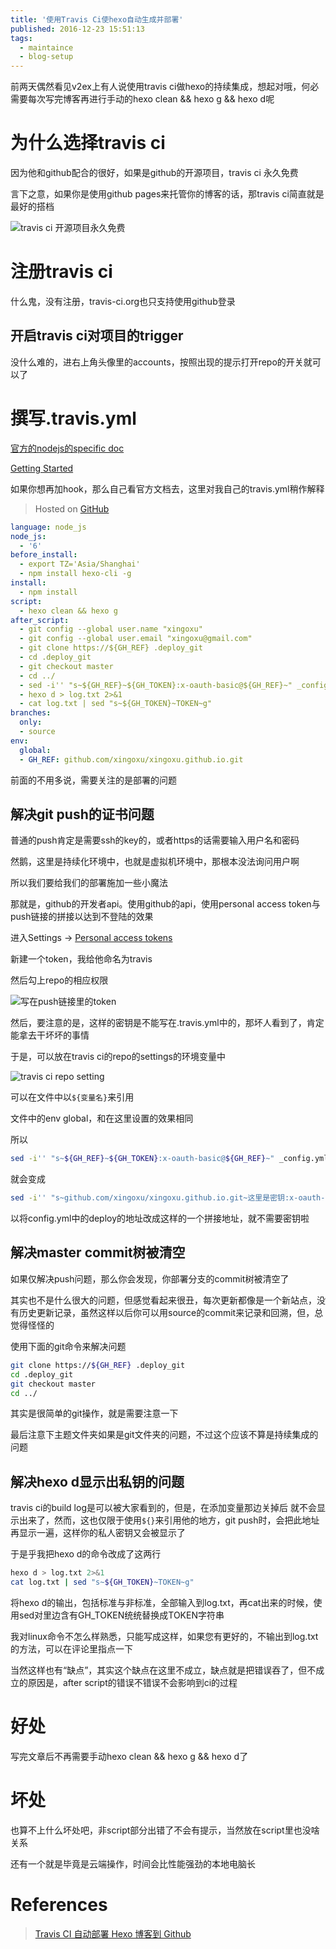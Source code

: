 ```yaml
---
title: '使用Travis Ci使hexo自动生成并部署'
published: 2016-12-23 15:51:13
tags:
  - maintaince
  - blog-setup
---
```



前两天偶然看见v2ex上有人说使用travis ci做hexo的持续集成，想起对哦，何必需要每次写完博客再进行手动的hexo clean && hexo g && hexo d呢

<!-- more -->

# 为什么选择travis ci

因为他和github配合的很好，如果是github的开源项目，travis ci 永久免费

言下之意，如果你是使用github pages来托管你的博客的话，那travis ci简直就是最好的搭档

![travis ci 开源项目永久免费](https://ooo.0o0.ooo/2016/12/23/585cdeb7b5d87.png)

# 注册travis ci

什么鬼，没有注册，travis-ci.org也只支持使用github登录

## 开启travis ci对项目的trigger

没什么难的，进右上角头像里的accounts，按照出现的提示打开repo的开关就可以了

# 撰写.travis.yml

[官方的nodejs的specific doc](https://docs.travis-ci.com/user/languages/javascript-with-nodejs/)

[Getting Started](https://docs.travis-ci.com/user/customizing-the-build/)

如果你想再加hook，那么自己看官方文档去，这里对我自己的travis.yml稍作解释


> Hosted on [GitHub](https://github.com/xingoxu/xingoxu.github.io/blob/source/.travis.yml)
```yml
language: node_js
node_js:
  - '6'
before_install:
  - export TZ='Asia/Shanghai'
  - npm install hexo-cli -g
install:
  - npm install
script:
  - hexo clean && hexo g
after_script:
  - git config --global user.name "xingoxu"
  - git config --global user.email "xingoxu@gmail.com"
  - git clone https://${GH_REF} .deploy_git
  - cd .deploy_git
  - git checkout master
  - cd ../
  - sed -i'' "s~${GH_REF}~${GH_TOKEN}:x-oauth-basic@${GH_REF}~" _config.yml
  - hexo d > log.txt 2>&1
  - cat log.txt | sed "s~${GH_TOKEN}~TOKEN~g"
branches:
  only:
  - source
env:
  global:
  - GH_REF: github.com/xingoxu/xingoxu.github.io.git
```

前面的不用多说，需要关注的是部署的问题

## 解决git push的证书问题

普通的push肯定是需要ssh的key的，或者https的话需要输入用户名和密码

然鹅，这里是持续化环境中，也就是虚拟机环境中，那根本没法询问用户啊

所以我们要给我们的部署施加一些小魔法

那就是，github的开发者api。使用github的api，使用personal access token与push链接的拼接以达到不登陆的效果

进入Settings -> [Personal access tokens](https://github.com/settings/tokens)

新建一个token，我给他命名为travis

然后勾上repo的相应权限

![写在push链接里的token](https://ooo.0o0.ooo/2016/12/23/585cf0ac72c22.png)

然后，要注意的是，这样的密钥是不能写在.travis.yml中的，那坏人看到了，肯定能拿去干坏坏的事情

于是，可以放在travis ci的repo的settings的环境变量中

![travis ci repo setting](https://ooo.0o0.ooo/2016/12/23/585cf1ce75576.png)

可以在文件中以`${变量名}`来引用

文件中的env global，和在这里设置的效果相同

所以
```bash
sed -i'' "s~${GH_REF}~${GH_TOKEN}:x-oauth-basic@${GH_REF}~" _config.yml
```

就会变成

```bash
sed -i'' "s~github.com/xingoxu/xingoxu.github.io.git~这里是密钥:x-oauth-basic@github.com/xingoxu/xingoxu.github.io.git~"
```

以将config.yml中的deploy的地址改成这样的一个拼接地址，就不需要密钥啦

## 解决master commit树被清空

如果仅解决push问题，那么你会发现，你部署分支的commit树被清空了

其实也不是什么很大的问题，但感觉看起来很丑，每次更新都像是一个新站点，没有历史更新记录，虽然这样以后你可以用source的commit来记录和回溯，但，总觉得怪怪的

使用下面的git命令来解决问题
```bash
git clone https://${GH_REF} .deploy_git
cd .deploy_git
git checkout master
cd ../
```

其实是很简单的git操作，就是需要注意一下

最后注意下主题文件夹如果是git文件夹的问题，不过这个应该不算是持续集成的问题

## 解决hexo d显示出私钥的问题

travis ci的build log是可以被大家看到的，但是，在添加变量那边关掉后 就不会显示出来了，然而，这也仅限于使用`${}`来引用他的地方，git push时，会把此地址再显示一遍，这样你的私人密钥又会被显示了

于是乎我把hexo d的命令改成了这两行

```bash
hexo d > log.txt 2>&1
cat log.txt | sed "s~${GH_TOKEN}~TOKEN~g"
```

将hexo d的输出，包括标准与非标准，全部输入到log.txt，再cat出来的时候，使用sed对里边含有GH_TOKEN统统替换成TOKEN字符串

我对linux命令不怎么样熟悉，只能写成这样，如果您有更好的，不输出到log.txt的方法，可以在评论里指点一下

当然这样也有“缺点”，其实这个缺点在这里不成立，缺点就是把错误吞了，但不成立的原因是，after script的错误不错误不会影响到ci的过程

# 好处

写完文章后不再需要手动hexo clean && hexo g && hexo d了

# 坏处

也算不上什么坏处吧，非script部分出错了不会有提示，当然放在script里也没啥关系

还有一个就是毕竟是云端操作，时间会比性能强劲的本地电脑长


# References

> [Travis CI 自动部署 Hexo 博客到 Github](https://xin053.github.io/2016/06/05/Travis%20CI%E8%87%AA%E5%8A%A8%E9%83%A8%E7%BD%B2Hexo%E5%8D%9A%E5%AE%A2%E5%88%B0Github/)






